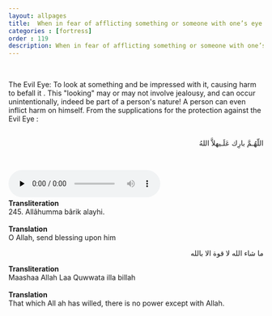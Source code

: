 ```yaml
---
layout: allpages
title:  When in fear of afflicting something or someone with one’s eye
categories : [fortress]
order : 119
description: When in fear of afflicting something or someone with one’s eye
---
```

&nbsp;
<div class="duaextra">
The Evil Eye: To look at something and be impressed with it, causing harm to befall it . 
This "looking" may or may not involve jealousy, and can occur unintentionally, 
indeed be part of a person's nature! A person can even inflict harm on himself.
From the supplications for the protection against the Evil Eye :
</div>
<br>
<div class="arabictext" dir="RTL">

اللّهُـمَّ بارِك عَلَـيهلاَّ اللهُ

</div>

&nbsp;

<audio controls  preload="none">
  <source src="{{ site.baseurl }}/audio/fortress/244.mp3" type="audio/mpeg">
Your browser does not support the audio element.
</audio> &nbsp;

<div class="duaextra" tabindex="0"> <div onclick = "void(0)"><strong>Transliteration</strong></div> <div class="extra">
245. Allâhumma bârik alayhi.

</div> </div> &nbsp; 
<div class="duaextra" tabindex="0"> <div onclick = "void(0)"><strong>Translation</strong></div> <div class="extra">
O Allah, send blessing upon him

</div> </div> 

<div class="arabictext" dir="RTL">

ما شاء الله لا قوة الا بالله
</div> 


<div class="duaextra" tabindex="0"> <div onclick = "void(0)"><strong>Transliteration</strong></div> <div class="extra">
Maashaa Allah Laa Quwwata illa billah

</div> </div> &nbsp; 
<div class="duaextra" tabindex="0"> <div onclick = "void(0)"><strong>Translation</strong></div> <div class="extra">
That which All ah has willed, there is no power except with Allah.

</div> </div> 
